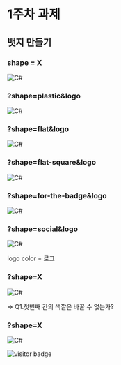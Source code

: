 # 1주차 과제
## 뱃지 만들기  

### shape = X  
![C#](https://img.shields.io/badge/C++++-239120?style=&logo=csharp&logoColor=white)

### ?shape=plastic&logo
![C#](https://img.shields.io/badge/C++++-239120?style=plastic&logo=csharp&logoColor=white)

### ?shape=flat&logo
![C#](https://img.shields.io/badge/C++++-239120?style=flat&logo=csharp&logoColor=white)

### ?shape=flat-square&logo
![C#](https://img.shields.io/badge/C++++-239120?style=flat-square&logo=csharp&logoColor=white)

### ?shape=for-the-badge&logo
![C#](https://img.shields.io/badge/C++++-239120?style=for-the-badge&logo=csharp&logoColor=white)

### ?shape=social&logo
![C#](https://img.shields.io/badge/C++++-239120?style=social&logo=csharp&logoColor=239120)

logo color = 로그 


### ?shape=X

![C#](https://img.shields.io/badge/C언어종류-C++++-239120?style=&logo=csharp&logoColor=white)

=> Q1.첫번째 칸의 색깔은 바꿀 수 없는가?

### ?shape=X

![C#](https://img.shields.io/badge/C언어종류-C++++-badge&left_color=red?style=&logo=csharp&logoColor=white)


![visitor badge](https://visitor-badge.lithub.cc/badge?page_id=lizheming.visitor-badge&left_color=red&right_color=green&left_text=Hello%20Visitors)